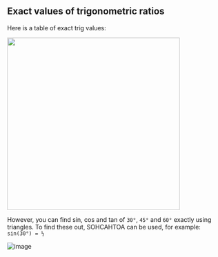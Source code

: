 ## Exact values of trigonometric ratios

Here is a table of exact trig values:

<img src="https://user-images.githubusercontent.com/90699946/151869833-ccaf5073-e3d5-40d9-abd8-3e7c076c76e3.png" width="400">

However, you can find sin, cos and tan of ```30°```, ```45°``` and ```60°``` exactly using triangles. To find these out, SOHCAHTOA can be used, for example: ```sin(30°) = ½```

![image](https://user-images.githubusercontent.com/90699946/151869267-c93c12f2-0051-4b0e-bbd2-4a7800b67475.png)
